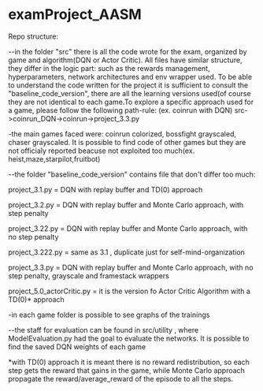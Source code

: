 # examProject_AASM

Repo structure:

--in the folder "src" there is all the code wrote for the exam, organized by game and algorithm(DQN or Actor Critic). All files have similar structure, they differ in the logic part: such as the rewards management, hyperparameters, network architectures and env wrapper used. To be able to understand the code written for the project it is sufficient to consult the "baseline_code_version", there are all the learning versions used(of course they are not identical to each game.To explore a specific approach used for a game, please follow the following path-rule:
(ex. coinrun with DQN) 
src->coinrun_DQN->coinrun->project_3.3.py

-the main games faced were: coinrun colorized, bossfight grayscaled, chaser grayscaled. It is possible to find code of other games but they are not officialy reported beacuse not exploited too much(ex. heist,maze,starpilot,fruitbot)

--the folder "baseline_code_version" contains file that don't differ too much:

project_3.1.py = DQN with replay buffer and TD(0) approach

project_3.2.py = DQN with replay buffer and Monte Carlo approach, with step penalty

project_3.22.py = DQN with replay buffer and Monte Carlo approach, with no step penalty

project_3.222.py = same as 3.1 , duplicate just for self-mind-organization 

project_3.3.py = DQN with replay buffer and Monte Carlo approach, with no step penalty, grayscale and framestack wrappers

project_5.0_actorCritic.py = it is the version fo Actor Critic Algorithm with a TD(0)* approach

-in each game folder is possible to see graphs of the trainings

--the staff for evaluation can be found in src/utility , where ModelEvaluation.py had the goal to evaluate the networks. It is possible to find the saved DQN weights of each game 




*with TD(0) approach it is meant there is no reward redistribution, so each step gets the reward that gains in the game, while Monte Carlo approach propagate the reward/average_reward of the episode to all the steps.
